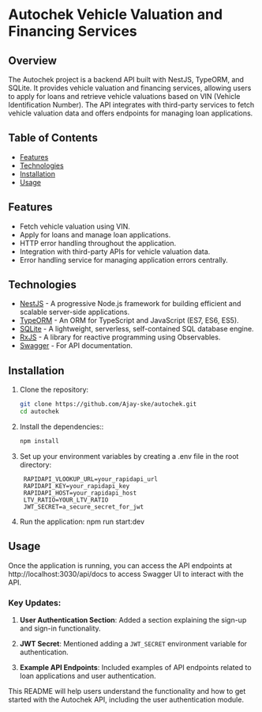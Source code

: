 # Autochek Vehicle Valuation and Financing Services

## Overview

The Autochek project is a backend API built with NestJS, TypeORM, and SQLite. It provides vehicle valuation and financing services, allowing users to apply for loans and retrieve vehicle valuations based on VIN (Vehicle Identification Number). The API integrates with third-party services to fetch vehicle valuation data and offers endpoints for managing loan applications.

## Table of Contents

- [Features](#features)
- [Technologies](#technologies)
- [Installation](#installation)
- [Usage](#usage)

## Features

- Fetch vehicle valuation using VIN.
- Apply for loans and manage loan applications.
- HTTP error handling throughout the application.
- Integration with third-party APIs for vehicle valuation data.
- Error handling service for managing application errors centrally.

## Technologies

- [NestJS](https://nestjs.com/) - A progressive Node.js framework for building efficient and scalable server-side applications.
- [TypeORM](https://typeorm.io/) - An ORM for TypeScript and JavaScript (ES7, ES6, ES5).
- [SQLite](https://www.sqlite.org/index.html) - A lightweight, serverless, self-contained SQL database engine.
- [RxJS](https://rxjs.dev/) - A library for reactive programming using Observables.
- [Swagger](https://swagger.io/) - For API documentation.

## Installation

1. Clone the repository:

   ```bash
   git clone https://github.com/Ajay-ske/autochek.git
   cd autochek

   ```

2. Install the dependencies::

   ```bash
   npm install
   ```

3. Set up your environment variables by creating a .env file in the root directory:

   ```
    RAPIDAPI_VLOOKUP_URL=your_rapidapi_url
    RAPIDAPI_KEY=your_rapidapi_key
    RAPIDAPI_HOST=your_rapidapi_host
    LTV_RATIO=YOUR_LTV_RATIO
    JWT_SECRET=a_secure_secret_for_jwt
   ```

4. Run the application:
   npm run start:dev

## Usage

Once the application is running, you can access the API endpoints at http://localhost:3030/api/docs to access Swagger UI to interact with the API.

### Key Updates:

1. **User Authentication Section**: Added a section explaining the sign-up and sign-in functionality.

2. **JWT Secret**: Mentioned adding a `JWT_SECRET` environment variable for authentication.

3. **Example API Endpoints**: Included examples of API endpoints related to loan applications and user authentication.

This README will help users understand the functionality and how to get started with the Autochek API, including the user authentication module.
